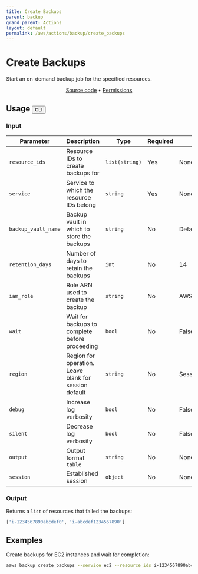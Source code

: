 ```yaml
---
title: Create Backups
parent: backup
grand_parent: Actions
layout: default
permalink: /aws/actions/backup/create_backups
---
```


# Create Backups

Start an on-demand backup job for the specified resources.<br/>

<p align="center">
   <a href="https://github.com/avtomat-hub/avtomat-aws/tree/main/avtomat_aws/services/backup/create_backups.py">Source code</a> •
   <a href="/aws/permissions/backup/create_backups">Permissions</a>
</p>

## Usage <button id="toggleButton" class="btn fs-3" onclick="toggleTables()">CLI</button>

### Input

| Parameter           | Description                                           | Type           | Required | Default Value               |
|---------------------|-------------------------------------------------------|----------------|----------|-----------------------------|
| `resource_ids`      | Resource IDs to create backups for                    | `list(string)` | Yes      | None                        |
| `service`           | Service to which the resource IDs belong              | `string`       | Yes      | None                        |
| `backup_vault_name` | Backup vault in which to store the backups            | `string`       | No       | Default                     |
| `retention_days`    | Number of days to retain the backups                  | `int`          | No       | 14                          |
| `iam_role`          | Role ARN used to create the backup                    | `string`       | No       | AWSBackupDefaultServiceRole |
| `wait`              | Wait for backups to complete before proceeding        | `bool`         | No       | False                       |
| `region`            | Region for operation. Leave blank for session default | `string`       | No       | Session Default             |
| `debug`             | Increase log verbosity                                | `bool`         | No       | False                       |
| `silent`            | Decrease log verbosity                                | `bool`         | No       | False                       |
| `output`            | Output format <br/> `table`                           | `string`       | No       | None                        |
| `session`           | Established session                                   | `object`       | No       | None                        |

### Output

Returns a `list` of resources that failed the backups:

```python
['i-1234567890abcdef0', 'i-abcdef1234567890']
```

<div markdown="1" id="cli" style="display: block;">

## Examples

Create backups for EC2 instances and wait for completion:

```bash
aaws backup create_backups --service ec2 --resource_ids i-1234567890abcdef0 i-abcdef1234567890 --wait
```

</div>

<div markdown="1" id="prog" style="display: none;">

## Examples

Create backups for EC2 instances and wait for completion:

```python
from avtomat_aws import backup

response = backup.create_backups(service="ec2",
                                 resource_ids=["i-1234567890abcdef0", "i-abcdef1234567890"],
                                 wait=True)
```

</div>

<script>
  function toggleTables() {
    var cli = document.getElementById("cli");
    var prog = document.getElementById("prog");
    var toggleButton = document.getElementById("toggleButton");
    if (cli.style.display === "none") {
      cli.style.display = "block";
      prog.style.display = "none";
      toggleButton.innerHTML = "CLI";
    } else {
      cli.style.display = "none";
      prog.style.display = "block";
      toggleButton.innerHTML = "Programmatic";
    } 
  }
</script>
